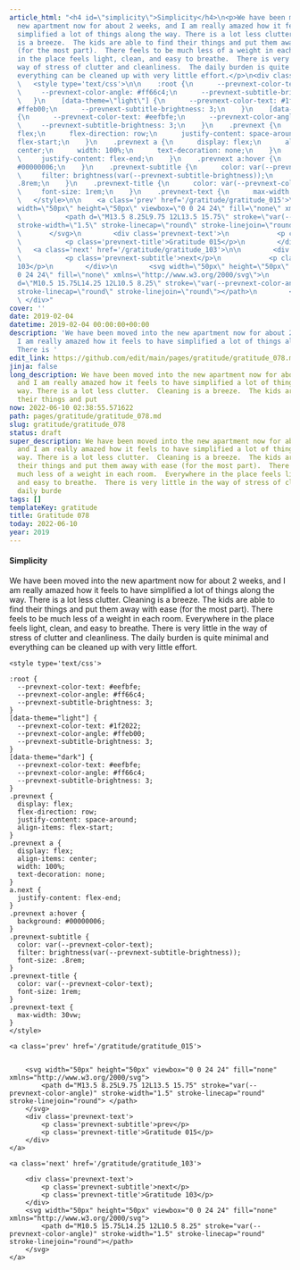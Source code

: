 ```yaml
---
article_html: "<h4 id=\"simplicity\">Simplicity</h4>\n<p>We have been moved into the
  new apartment now for about 2 weeks, and I am really amazed how it feels to have
  simplified a lot of things along the way. There is a lot less clutter.  Cleaning
  is a breeze.  The kids are able to find their things and put them away with ease
  (for the most part).  There feels to be much less of a weight in each room.  Everywhere
  in the place feels light, clean, and easy to breathe.  There is very little in the
  way of stress of clutter and cleanliness.  The daily burden is quite minimal and
  everything can be cleaned up with very little effort.</p>\n<div class='prevnext'>\n\n
  \   <style type='text/css'>\n\n    :root {\n      --prevnext-color-text: #eefbfe;\n
  \     --prevnext-color-angle: #ff66c4;\n      --prevnext-subtitle-brightness: 3;\n
  \   }\n    [data-theme=\"light\"] {\n      --prevnext-color-text: #1f2022;\n      --prevnext-color-angle:
  #ffeb00;\n      --prevnext-subtitle-brightness: 3;\n    }\n    [data-theme=\"dark\"]
  {\n      --prevnext-color-text: #eefbfe;\n      --prevnext-color-angle: #ff66c4;\n
  \     --prevnext-subtitle-brightness: 3;\n    }\n    .prevnext {\n      display:
  flex;\n      flex-direction: row;\n      justify-content: space-around;\n      align-items:
  flex-start;\n    }\n    .prevnext a {\n      display: flex;\n      align-items:
  center;\n      width: 100%;\n      text-decoration: none;\n    }\n    a.next {\n
  \     justify-content: flex-end;\n    }\n    .prevnext a:hover {\n      background:
  #00000006;\n    }\n    .prevnext-subtitle {\n      color: var(--prevnext-color-text);\n
  \     filter: brightness(var(--prevnext-subtitle-brightness));\n      font-size:
  .8rem;\n    }\n    .prevnext-title {\n      color: var(--prevnext-color-text);\n
  \     font-size: 1rem;\n    }\n    .prevnext-text {\n      max-width: 30vw;\n    }\n
  \   </style>\n\n    <a class='prev' href='/gratitude/gratitude_015'>\n\n\n        <svg
  width=\"50px\" height=\"50px\" viewbox=\"0 0 24 24\" fill=\"none\" xmlns=\"http://www.w3.org/2000/svg\">\n
  \           <path d=\"M13.5 8.25L9.75 12L13.5 15.75\" stroke=\"var(--prevnext-color-angle)\"
  stroke-width=\"1.5\" stroke-linecap=\"round\" stroke-linejoin=\"round\"> </path>\n
  \       </svg>\n        <div class='prevnext-text'>\n            <p class='prevnext-subtitle'>prev</p>\n
  \           <p class='prevnext-title'>Gratitude 015</p>\n        </div>\n    </a>\n\n
  \   <a class='next' href='/gratitude/gratitude_103'>\n\n        <div class='prevnext-text'>\n
  \           <p class='prevnext-subtitle'>next</p>\n            <p class='prevnext-title'>Gratitude
  103</p>\n        </div>\n        <svg width=\"50px\" height=\"50px\" viewbox=\"0
  0 24 24\" fill=\"none\" xmlns=\"http://www.w3.org/2000/svg\">\n            <path
  d=\"M10.5 15.75L14.25 12L10.5 8.25\" stroke=\"var(--prevnext-color-angle)\" stroke-width=\"1.5\"
  stroke-linecap=\"round\" stroke-linejoin=\"round\"></path>\n        </svg>\n    </a>\n
  \ </div>"
cover: ''
date: 2019-02-04
datetime: 2019-02-04 00:00:00+00:00
description: 'We have been moved into the new apartment now for about 2 weeks, and
  I am really amazed how it feels to have simplified a lot of things along the way.
  There is '
edit_link: https://github.com/edit/main/pages/gratitude/gratitude_078.md
jinja: false
long_description: We have been moved into the new apartment now for about 2 weeks,
  and I am really amazed how it feels to have simplified a lot of things along the
  way. There is a lot less clutter.  Cleaning is a breeze.  The kids are able to find
  their things and put
now: 2022-06-10 02:38:55.571622
path: pages/gratitude/gratitude_078.md
slug: gratitude/gratitude_078
status: draft
super_description: We have been moved into the new apartment now for about 2 weeks,
  and I am really amazed how it feels to have simplified a lot of things along the
  way. There is a lot less clutter.  Cleaning is a breeze.  The kids are able to find
  their things and put them away with ease (for the most part).  There feels to be
  much less of a weight in each room.  Everywhere in the place feels light, clean,
  and easy to breathe.  There is very little in the way of stress of clutter and cleanliness.  The
  daily burde
tags: []
templateKey: gratitude
title: Gratitude 078
today: 2022-06-10
year: 2019
---
```


#### Simplicity

We have been moved into the new apartment now for about 2 weeks, and I am really amazed how it feels to have simplified a lot of things along the way. There is a lot less clutter.  Cleaning is a breeze.  The kids are able to find their things and put them away with ease (for the most part).  There feels to be much less of a weight in each room.  Everywhere in the place feels light, clean, and easy to breathe.  There is very little in the way of stress of clutter and cleanliness.  The daily burden is quite minimal and everything can be cleaned up with very little effort.
<div class='prevnext'>

    <style type='text/css'>

    :root {
      --prevnext-color-text: #eefbfe;
      --prevnext-color-angle: #ff66c4;
      --prevnext-subtitle-brightness: 3;
    }
    [data-theme="light"] {
      --prevnext-color-text: #1f2022;
      --prevnext-color-angle: #ffeb00;
      --prevnext-subtitle-brightness: 3;
    }
    [data-theme="dark"] {
      --prevnext-color-text: #eefbfe;
      --prevnext-color-angle: #ff66c4;
      --prevnext-subtitle-brightness: 3;
    }
    .prevnext {
      display: flex;
      flex-direction: row;
      justify-content: space-around;
      align-items: flex-start;
    }
    .prevnext a {
      display: flex;
      align-items: center;
      width: 100%;
      text-decoration: none;
    }
    a.next {
      justify-content: flex-end;
    }
    .prevnext a:hover {
      background: #00000006;
    }
    .prevnext-subtitle {
      color: var(--prevnext-color-text);
      filter: brightness(var(--prevnext-subtitle-brightness));
      font-size: .8rem;
    }
    .prevnext-title {
      color: var(--prevnext-color-text);
      font-size: 1rem;
    }
    .prevnext-text {
      max-width: 30vw;
    }
    </style>
    
    <a class='prev' href='/gratitude/gratitude_015'>
    

        <svg width="50px" height="50px" viewbox="0 0 24 24" fill="none" xmlns="http://www.w3.org/2000/svg">
            <path d="M13.5 8.25L9.75 12L13.5 15.75" stroke="var(--prevnext-color-angle)" stroke-width="1.5" stroke-linecap="round" stroke-linejoin="round"> </path>
        </svg>
        <div class='prevnext-text'>
            <p class='prevnext-subtitle'>prev</p>
            <p class='prevnext-title'>Gratitude 015</p>
        </div>
    </a>
    
    <a class='next' href='/gratitude/gratitude_103'>
    
        <div class='prevnext-text'>
            <p class='prevnext-subtitle'>next</p>
            <p class='prevnext-title'>Gratitude 103</p>
        </div>
        <svg width="50px" height="50px" viewbox="0 0 24 24" fill="none" xmlns="http://www.w3.org/2000/svg">
            <path d="M10.5 15.75L14.25 12L10.5 8.25" stroke="var(--prevnext-color-angle)" stroke-width="1.5" stroke-linecap="round" stroke-linejoin="round"></path>
        </svg>
    </a>
  </div>